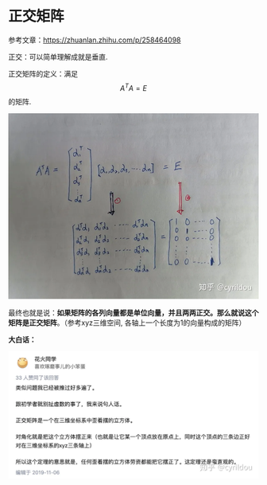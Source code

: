 # 正交矩阵

参考文章：https://zhuanlan.zhihu.com/p/258464098



正交：可以简单理解成就是垂直.

正交矩阵的定义：满足 
$$
A^T A = E
$$
的矩阵.





![Images/1.png](Images/1.webp)



最终也就是说：**如果矩阵的各列向量都是单位向量，并且两两正交。那么就说这个矩阵是正交矩阵**。（参考xyz三维空间, 各轴上一个长度为1的向量构成的矩阵）



**大白话：**



![Images/1.png](Images/2.webp)





